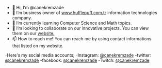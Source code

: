 - 👋 Hi, I’m @canekremzade
- 👀 I’m business owner of www.hufflepuff.com.tr information technologies company.
- 🌱 I’m currently learning Computer Science and Math topics.
- 💞️ I’m looking to collaborate on our innovative projects. You can view them on our <a href="www.hufflepuff.com.tr/our-projects/open-source">website. </a>
- 📫 How to reach me! You can reach me by using contact informations that listed on my website.

-Here's my social media accounts;
-Instagram: <a href="www.instagram.com/canekremzade">@canekremzade</a>
-twitter: <a href="www.twitter.com/canekremzade">@canekremzade</a>
-facebook: <a href="www.facebook.com/canekremzade">@canekremzade</a>
-Twitch: <a href="www.twitch.com/canekremzade">@canekremzade</a>

<!---
canekremzade/canekremzade is a ✨ special ✨ repository because its `README.md` (this file) appears on your GitHub profile.
You can click the Preview link to take a look at your changes.
--->
